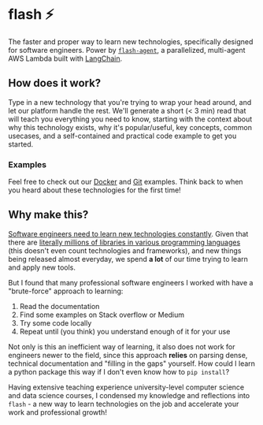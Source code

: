 # flash ⚡️
The faster and proper way to learn new technologies, specifically designed for software engineers. Power by [`flash-agent`](https://github.com/xoo-creative/flash-agent/tree/main), a parallelized, multi-agent AWS Lambda built with [LangChain](https://github.com/langchain-ai/langchain).

## How does it work?
Type in a new technology that you're trying to wrap your head around, and let our platform handle the rest. We'll generate a short (< 3 min) read that will teach you everything you need to know, starting with the context about why this technology exists, why it's popular/useful, key concepts, common usecases, and a self-contained and practical code example to get you started. 

### Examples
Feel free to check out our [Docker](./flash/text-examples/docker/) and [Git](./flash/text-examples/git/) examples. Think back to when you heard about these technologies for the first time!

## Why make this?
[Software engineers need to learn new technologies constantly](https://www.reddit.com/r/AskEngineers/comments/t8qo2v/do_you_constantly_have_to_learn_new_stuff_as_a/). Given that there are [literally millions of libraries in various programming languages](https://www.codingem.com/what-is-a-library/) (this doesn't even count technologies and frameworks), and new things being released almost everyday, we spend **a lot** of our time trying to learn and apply new tools.

But I found that many professional software engineers I worked with have a "brute-force" approach to learning:
1. Read the documentation
2. Find some examples on Stack overflow or Medium
3. Try some code locally 
4. Repeat until (you think) you understand enough of it for your use

Not only is this an inefficient way of learning, it also does not work for engineers newer to the field, since this approach **relies** on parsing dense, technical documentation and "filling in the gaps" yourself. How could I learn a python package this way if I don't even know how to `pip install`?

Having extensive teaching experience university-level computer science and data science courses, I condensed my knowledge and reflections into `flash` - a new way to learn technologies on the job and accelerate your work and professional growth!
